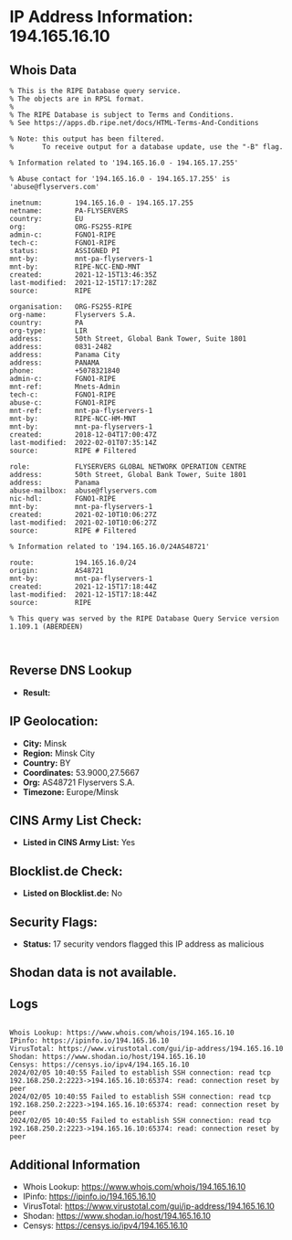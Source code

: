 # IP Address Information: 194.165.16.10

## Whois Data
```
% This is the RIPE Database query service.
% The objects are in RPSL format.
%
% The RIPE Database is subject to Terms and Conditions.
% See https://apps.db.ripe.net/docs/HTML-Terms-And-Conditions

% Note: this output has been filtered.
%       To receive output for a database update, use the "-B" flag.

% Information related to '194.165.16.0 - 194.165.17.255'

% Abuse contact for '194.165.16.0 - 194.165.17.255' is 'abuse@flyservers.com'

inetnum:        194.165.16.0 - 194.165.17.255
netname:        PA-FLYSERVERS
country:        EU
org:            ORG-FS255-RIPE
admin-c:        FGNO1-RIPE
tech-c:         FGNO1-RIPE
status:         ASSIGNED PI
mnt-by:         mnt-pa-flyservers-1
mnt-by:         RIPE-NCC-END-MNT
created:        2021-12-15T13:46:35Z
last-modified:  2021-12-15T17:17:28Z
source:         RIPE

organisation:   ORG-FS255-RIPE
org-name:       Flyservers S.A.
country:        PA
org-type:       LIR
address:        50th Street, Global Bank Tower, Suite 1801
address:        0831-2482
address:        Panama City
address:        PANAMA
phone:          +5078321840
admin-c:        FGNO1-RIPE
mnt-ref:        Mnets-Admin
tech-c:         FGNO1-RIPE
abuse-c:        FGNO1-RIPE
mnt-ref:        mnt-pa-flyservers-1
mnt-by:         RIPE-NCC-HM-MNT
mnt-by:         mnt-pa-flyservers-1
created:        2018-12-04T17:00:47Z
last-modified:  2022-02-01T07:35:14Z
source:         RIPE # Filtered

role:           FLYSERVERS GLOBAL NETWORK OPERATION CENTRE
address:        50th Street, Global Bank Tower, Suite 1801
address:        Panama
abuse-mailbox:  abuse@flyservers.com
nic-hdl:        FGNO1-RIPE
mnt-by:         mnt-pa-flyservers-1
created:        2021-02-10T10:06:27Z
last-modified:  2021-02-10T10:06:27Z
source:         RIPE # Filtered

% Information related to '194.165.16.0/24AS48721'

route:          194.165.16.0/24
origin:         AS48721
mnt-by:         mnt-pa-flyservers-1
created:        2021-12-15T17:18:44Z
last-modified:  2021-12-15T17:18:44Z
source:         RIPE

% This query was served by the RIPE Database Query Service version 1.109.1 (ABERDEEN)



```
## Reverse DNS Lookup
- **Result:** 

## IP Geolocation:
- **City:** Minsk
- **Region:** Minsk City
- **Country:** BY
- **Coordinates:** 53.9000,27.5667
- **Org:** AS48721 Flyservers S.A.
- **Timezone:** Europe/Minsk

## CINS Army List Check:
- **Listed in CINS Army List:** 
Yes

## Blocklist.de Check:
- **Listed on Blocklist.de:** 
No

## Security Flags:
- **Status:** 17 security vendors flagged this IP address as malicious

## Shodan data is not available.

## Logs
```

Whois Lookup: https://www.whois.com/whois/194.165.16.10
IPinfo: https://ipinfo.io/194.165.16.10
VirusTotal: https://www.virustotal.com/gui/ip-address/194.165.16.10
Shodan: https://www.shodan.io/host/194.165.16.10
Censys: https://censys.io/ipv4/194.165.16.10
2024/02/05 10:40:55 Failed to establish SSH connection: read tcp 192.168.250.2:2223->194.165.16.10:65374: read: connection reset by peer
2024/02/05 10:40:55 Failed to establish SSH connection: read tcp 192.168.250.2:2223->194.165.16.10:65374: read: connection reset by peer
2024/02/05 10:40:55 Failed to establish SSH connection: read tcp 192.168.250.2:2223->194.165.16.10:65374: read: connection reset by peer

```
## Additional Information
- Whois Lookup: https://www.whois.com/whois/194.165.16.10
- IPinfo: https://ipinfo.io/194.165.16.10
- VirusTotal: https://www.virustotal.com/gui/ip-address/194.165.16.10
- Shodan: https://www.shodan.io/host/194.165.16.10
- Censys: https://censys.io/ipv4/194.165.16.10

